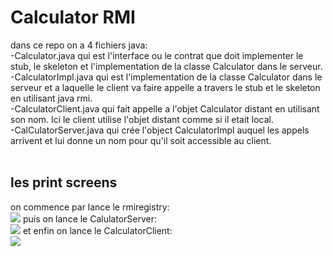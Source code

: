 # Calculator RMI
dans ce repo on a 4 fichiers java:<br/>
-Calculator.java qui est l'interface ou le contrat que doit implementer le stub, le skeleton et l'implementation de la classe Calculator dans le serveur.<br/>
-CalculatorImpl.java qui est l'implementation de la classe Calculator dans le serveur et a laquelle le client va faire appelle a travers le stub et le skeleton en utilisant java rmi.<br/>
-CalculatorClient.java qui fait appelle a l'objet Calculator distant en utilisant son nom. Ici le client utilise l'objet distant comme si il etait local.<br/>
-CalCulatorServer.java qui crée l'object CalculatorImpl auquel les appels arrivent et lui donne un nom pour qu'il soit accessible au client.<br/>
<br/>
## les print screens<br/>
on commence par lance le rmiregistry:<br/>
![](https://drive.google.com/uc?export=view&id=1A5k8YwR83zaUJyU0FHuCRehcfRPmAyS1)
puis on lance le CalulatorServer:<br/>
![](https://drive.google.com/uc?export=view&id=1TQP5eTYUJG_RwH-kdeDtIkUvTjQjyEOE)
et enfin on lance le CalculatorClient:<br/>
![](https://drive.google.com/uc?export=view&id=1E4MNYh_xtScjc1KzKTxrFFJ_O1rPt-Ig)
